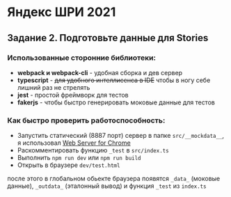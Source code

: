 # Яндекс ШРИ 2021

## Задание 2. Подготовьте данные для Stories

### Использованные сторонние библиотеки:

- **webpack и webpack-cli** - удобная сборка и дев сервер
- **typescript** - ~~для удобного интеллисенса в IDE~~ чтобы в ногу себе лишний раз не стрелять
- **jest** - простой фреймворк для тестов
- **fakerjs** - чтобы быстро генерировать моковые данные для тестов

### Как быстро проверить работоспособность:

- Запустить статический (8887 порт) сервер в папке `src/__mockdata__`, я использовал [Web Server for Chrome](https://chrome.google.com/webstore/detail/web-server-for-chrome/ofhbbkphhbklhfoeikjpcbhemlocgigb?utm_source=chrome-app-launcher-info-dialog)
- Раскомментировать функцию `_test` в `src/index.ts`
- Выполнить `npm run dev` или `npm run build`
- Открыть в браузере `dev/test.html`

после этого в глобальном обьекте браузера появятся `_data_` (моковые данные), `_outdata_` (эталонный вывод) и функция `_test` из `index.ts`
